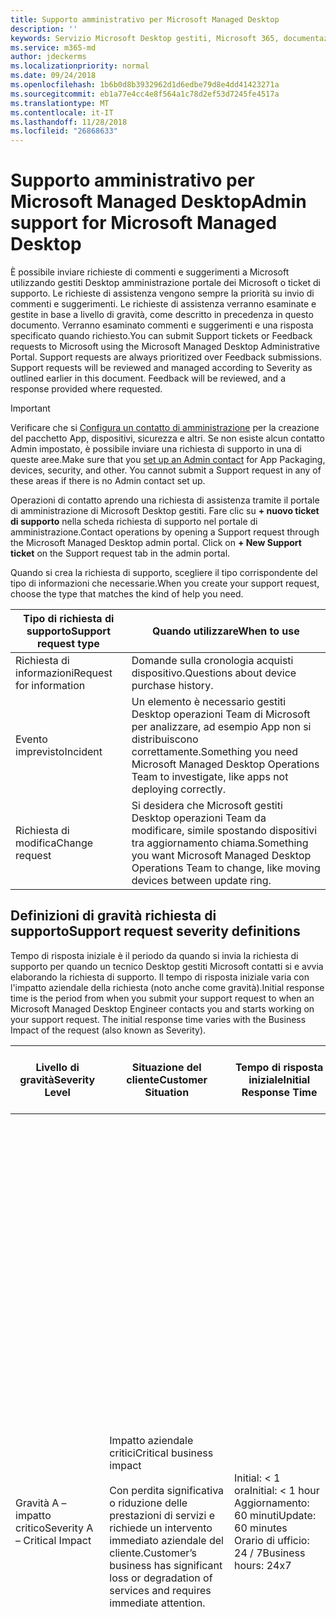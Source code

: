 ```yaml
---
title: Supporto amministrativo per Microsoft Managed Desktop
description: ''
keywords: Servizio Microsoft Desktop gestiti, Microsoft 365, documentazione
ms.service: m365-md
author: jdeckerms
ms.localizationpriority: normal
ms.date: 09/24/2018
ms.openlocfilehash: 1b6b0d8b3932962d1d6edbe79d8e4dd41423271a
ms.sourcegitcommit: eb1a77e4cc4e8f564a1c78d2ef53d7245fe4517a
ms.translationtype: MT
ms.contentlocale: it-IT
ms.lasthandoff: 11/28/2018
ms.locfileid: "26868633"
---
```

# <a name="admin-support-for-microsoft-managed-desktop"></a><span data-ttu-id="7c6da-103">Supporto amministrativo per Microsoft Managed Desktop</span><span class="sxs-lookup"><span data-stu-id="7c6da-103">Admin support for Microsoft Managed Desktop</span></span>



<span data-ttu-id="7c6da-p101">È possibile inviare richieste di commenti e suggerimenti a Microsoft utilizzando gestiti Desktop amministrazione portale dei Microsoft o ticket di supporto. Le richieste di assistenza vengono sempre la priorità su invio di commenti e suggerimenti. Le richieste di assistenza verranno esaminate e gestite in base a livello di gravità, come descritto in precedenza in questo documento. Verranno esaminato commenti e suggerimenti e una risposta specificato quando richiesto.</span><span class="sxs-lookup"><span data-stu-id="7c6da-p101">You can submit Support tickets or Feedback requests to Microsoft using the Microsoft Managed Desktop Administrative Portal. Support requests are always prioritized over Feedback submissions. Support requests will be reviewed and managed according to Severity as outlined earlier in this document. Feedback will be reviewed, and a response provided where requested.</span></span> 

>[!IMPORTANT]
><span data-ttu-id="7c6da-p102">Verificare che si [Configura un contatto di amministrazione](../get-started/add-admin-contacts.md) per la creazione del pacchetto App, dispositivi, sicurezza e altri. Se non esiste alcun contatto Admin impostato, è possibile inviare una richiesta di supporto in una di queste aree.</span><span class="sxs-lookup"><span data-stu-id="7c6da-p102">Make sure that you [set up an Admin contact](../get-started/add-admin-contacts.md) for App Packaging, devices, security, and other. You cannot submit a Support request in any of these areas if there is no Admin contact set up.</span></span>

<span data-ttu-id="7c6da-p103">Operazioni di contatto aprendo una richiesta di assistenza tramite il portale di amministrazione di Microsoft Desktop gestiti.  Fare clic su **+ nuovo ticket di supporto** nella scheda richiesta di supporto nel portale di amministrazione.</span><span class="sxs-lookup"><span data-stu-id="7c6da-p103">Contact operations by opening a Support request through the Microsoft Managed Desktop admin portal.  Click on **+ New Support ticket** on the Support request tab in the admin portal.</span></span>  

<span data-ttu-id="7c6da-112">Quando si crea la richiesta di supporto, scegliere il tipo corrispondente del tipo di informazioni che necessarie.</span><span class="sxs-lookup"><span data-stu-id="7c6da-112">When you create your support request, choose the type that matches the kind of help you need.</span></span>

<span data-ttu-id="7c6da-113">Tipo di richiesta di supporto</span><span class="sxs-lookup"><span data-stu-id="7c6da-113">Support request type</span></span> | <span data-ttu-id="7c6da-114">Quando utilizzare</span><span class="sxs-lookup"><span data-stu-id="7c6da-114">When to use</span></span>
--- | ---
<span data-ttu-id="7c6da-115">Richiesta di informazioni</span><span class="sxs-lookup"><span data-stu-id="7c6da-115">Request for information</span></span> | <span data-ttu-id="7c6da-116">Domande sulla cronologia acquisti dispositivo.</span><span class="sxs-lookup"><span data-stu-id="7c6da-116">Questions about device purchase history.</span></span>
<span data-ttu-id="7c6da-117">Evento imprevisto</span><span class="sxs-lookup"><span data-stu-id="7c6da-117">Incident</span></span> | <span data-ttu-id="7c6da-118">Un elemento è necessario gestiti Desktop operazioni Team di Microsoft per analizzare, ad esempio App non si distribuiscono correttamente.</span><span class="sxs-lookup"><span data-stu-id="7c6da-118">Something you need Microsoft Managed Desktop Operations Team to investigate, like apps not deploying correctly.</span></span>
<span data-ttu-id="7c6da-119">Richiesta di modifica</span><span class="sxs-lookup"><span data-stu-id="7c6da-119">Change request</span></span> | <span data-ttu-id="7c6da-120">Si desidera che Microsoft gestiti Desktop operazioni Team da modificare, simile spostando dispositivi tra aggiornamento chiama.</span><span class="sxs-lookup"><span data-stu-id="7c6da-120">Something you want Microsoft Managed Desktop Operations Team to change, like moving devices between update ring.</span></span>

## <a name="support-request-severity-definitions"></a><span data-ttu-id="7c6da-121">Definizioni di gravità richiesta di supporto</span><span class="sxs-lookup"><span data-stu-id="7c6da-121">Support request severity definitions</span></span>

<span data-ttu-id="7c6da-p104">Tempo di risposta iniziale è il periodo da quando si invia la richiesta di supporto per quando un tecnico Desktop gestiti Microsoft contatti si e avvia elaborando la richiesta di supporto. Il tempo di risposta iniziale varia con l'impatto aziendale della richiesta (noto anche come gravità).</span><span class="sxs-lookup"><span data-stu-id="7c6da-p104">Initial response time is the period from when you submit your support request to when an Microsoft Managed Desktop Engineer contacts you and starts working on your support request. The initial response time varies with the Business Impact of the request (also known as Severity).</span></span>

<span data-ttu-id="7c6da-124">Livello di gravità</span><span class="sxs-lookup"><span data-stu-id="7c6da-124">Severity Level</span></span>  | <span data-ttu-id="7c6da-125">Situazione del cliente</span><span class="sxs-lookup"><span data-stu-id="7c6da-125">Customer Situation</span></span> |  <span data-ttu-id="7c6da-126">Tempo di risposta iniziale</span><span class="sxs-lookup"><span data-stu-id="7c6da-126">Initial Response Time</span></span>   | <span data-ttu-id="7c6da-127">Risposta del cliente previsto</span><span class="sxs-lookup"><span data-stu-id="7c6da-127">Expected Customer Response</span></span>
--- | --- | --- | ---
<span data-ttu-id="7c6da-128">Gravità A – impatto critico</span><span class="sxs-lookup"><span data-stu-id="7c6da-128">Severity A – Critical Impact</span></span> |  <span data-ttu-id="7c6da-129">Impatto aziendale critici</span><span class="sxs-lookup"><span data-stu-id="7c6da-129">Critical business impact</span></span><br><br><span data-ttu-id="7c6da-130">Con perdita significativa o riduzione delle prestazioni di servizi e richiede un intervento immediato aziendale del cliente.</span><span class="sxs-lookup"><span data-stu-id="7c6da-130">Customer’s business has significant loss or degradation of services and requires immediate attention.</span></span> | <span data-ttu-id="7c6da-131">Initial: < 1 ora</span><span class="sxs-lookup"><span data-stu-id="7c6da-131">Initial: < 1 hour</span></span><br><span data-ttu-id="7c6da-132">Aggiornamento: 60 minuti</span><span class="sxs-lookup"><span data-stu-id="7c6da-132">Update: 60 minutes</span></span><br><span data-ttu-id="7c6da-133">Orario di ufficio: 24 / 7</span><span class="sxs-lookup"><span data-stu-id="7c6da-133">Business hours: 24x7</span></span>  | <span data-ttu-id="7c6da-134">Quando si seleziona A livello di gravità è verificare che il problema ha effetto aziendali più importanti, con perdita critiche e riduzione delle prestazioni dei servizi.</span><span class="sxs-lookup"><span data-stu-id="7c6da-134">When you select Severity A you confirm that the issue has critical business impact, with severe loss and degradation of services.</span></span><br><br><span data-ttu-id="7c6da-135">Il problema richiede una risposta immediata e commit continua, ogni giorno con il team di Microsoft, operazione 24 / 7 fino a quando non soluzione, in caso contrario, Microsoft può a propria discrezione diminuire il livello di gravità a livello B.</span><span class="sxs-lookup"><span data-stu-id="7c6da-135">The issue demands an immediate response, and you commit to continuous, 24x7 operation, every day with the Microsoft team until resolution, otherwise, Microsoft may at its discretion decrease the Severity to level B.</span></span><br><br><span data-ttu-id="7c6da-136">È inoltre possibile verificare che Microsoft ha le informazioni di contatto precisi.</span><span class="sxs-lookup"><span data-stu-id="7c6da-136">You also ensure that Microsoft has your accurate contact information.</span></span>
<span data-ttu-id="7c6da-137">Gravità B – impatto moderato</span><span class="sxs-lookup"><span data-stu-id="7c6da-137">Severity B – Moderate Impact</span></span> |  <span data-ttu-id="7c6da-138">Medio impatto aziendale</span><span class="sxs-lookup"><span data-stu-id="7c6da-138">Moderate business impact</span></span><br><br><span data-ttu-id="7c6da-139">Business del cliente ha moderata perdita o riduzione delle prestazioni dei servizi, ma ragionevolmente possibile continuare a lavorare in maniera danneggiato.</span><span class="sxs-lookup"><span data-stu-id="7c6da-139">Customer’s business has moderate loss or degradation of services, but work can reasonably continue in an impaired manner.</span></span> | <span data-ttu-id="7c6da-140">Initial: < 4 ore</span><span class="sxs-lookup"><span data-stu-id="7c6da-140">Initial: < 4 hours</span></span><br><span data-ttu-id="7c6da-141">Aggiornamento: 12 ore</span><span class="sxs-lookup"><span data-stu-id="7c6da-141">Update: 12 hours</span></span><br><span data-ttu-id="7c6da-142">Orario di ufficio 24 / 7 disponibili</span><span class="sxs-lookup"><span data-stu-id="7c6da-142">Business hours 24x7 available</span></span> |   <span data-ttu-id="7c6da-143">Quando si seleziona una gravità B è verificare che il problema ha impatto moderato alla propria azienda con perdita e riduzione delle prestazioni dei servizi, ma soluzioni alternative abilitare la continuità aziendale ragionevole, temporanei.</span><span class="sxs-lookup"><span data-stu-id="7c6da-143">When you select Severity B you confirm that the issue has moderate impact to your business with loss and degradation of services, but workarounds enable reasonable, temporary, business continuity.</span></span><br><br><span data-ttu-id="7c6da-p105">Il problema richiede una risposta ad alta priorità. Se si è scelto 24 / 7 quando si invia la richiesta di supporto, commit a una maschera continua, operazione 24 x 7, ogni giorno con il team di Microsoft fino a quando non risoluzione, in caso contrario, Microsoft può a propria discrezione diminuire il livello di gravità a livello di C. Se si è scelto di orari d'ufficio supporta quando si invia un evento imprevisto gravità B, Microsoft contatterà si durante le ore lavorative solo.</span><span class="sxs-lookup"><span data-stu-id="7c6da-p105">The issue demands an urgent response. If you chose 24x7 when you submit the support request, you commit to a continuous, 24x7 operation, every day with the Microsoft team until resolution, otherwise, Microsoft may at its discretion decrease the severity to level C. If you chose business-hours support when you submit a Severity B incident, Microsoft will contact you during business hours only.</span></span><br><br><span data-ttu-id="7c6da-146">È inoltre possibile verificare che Microsoft ha le informazioni di contatto precisi.</span><span class="sxs-lookup"><span data-stu-id="7c6da-146">You also ensure that Microsoft has your accurate contact information.</span></span>
<span data-ttu-id="7c6da-147">Gravità C – impatto aziendale minimo impatto minimo</span><span class="sxs-lookup"><span data-stu-id="7c6da-147">Severity C – Minimal Impact Minimum business impact</span></span> | <span data-ttu-id="7c6da-148">Business del cliente deve funzionare con ostacoli secondari dei servizi.</span><span class="sxs-lookup"><span data-stu-id="7c6da-148">Customer’s business is functioning with minor impediments of services.</span></span> |  <span data-ttu-id="7c6da-149">Iniziale: orario di ufficio < 8</span><span class="sxs-lookup"><span data-stu-id="7c6da-149">Initial: < 8 business hours</span></span><br><span data-ttu-id="7c6da-150">Aggiornamento: in base alle esigenze</span><span class="sxs-lookup"><span data-stu-id="7c6da-150">Update: As required</span></span>  |   <span data-ttu-id="7c6da-151">Quando si seleziona una gravità C è verificare che il problema ha un impatto minimo per la propria azienda con impedimento secondaria del servizio.</span><span class="sxs-lookup"><span data-stu-id="7c6da-151">When you select Severity C you confirm that the issue has minimum impact to your business with minor impediment of service.</span></span><br><br><span data-ttu-id="7c6da-152">Per un problema, gravità C Microsoft contatterà si durante le ore lavorative solo.</span><span class="sxs-lookup"><span data-stu-id="7c6da-152">For a Severity C incident, Microsoft will contact you during business hours only.</span></span><br><br><span data-ttu-id="7c6da-153">È inoltre possibile verificare che Microsoft ha le informazioni di contatto precisi.</span><span class="sxs-lookup"><span data-stu-id="7c6da-153">You also ensure that Microsoft has your accurate contact information.</span></span>

<span data-ttu-id="7c6da-154">Ulteriori informazioni:</span><span class="sxs-lookup"><span data-stu-id="7c6da-154">Additional details:</span></span>
- <span data-ttu-id="7c6da-155">Supporto di lingue - fornito supporto tutte le informazioni in lingua inglese.</span><span class="sxs-lookup"><span data-stu-id="7c6da-155">Support languages - All support is provided in English.</span></span>
- <span data-ttu-id="7c6da-156">Modifiche al livello di gravità - Microsoft può effettuare il downgrade il livello di gravità se il cliente non è in grado di offrire adeguate risorse o le risposte per consentire a Microsoft di continuare con le attività di risoluzione dei problemi.</span><span class="sxs-lookup"><span data-stu-id="7c6da-156">Severity level changes - Microsoft may downgrade the severity level if the customer is not able to provide adequate resources or responses to enable Microsoft to continue with problem resolution efforts.</span></span> 
- <span data-ttu-id="7c6da-157">Orari d'ufficio - per la maggior parte dei paesi, business ore devono da 9.00 alle 17.00, ora solare Pacifico.</span><span class="sxs-lookup"><span data-stu-id="7c6da-157">Business hours - For most countries, business hours are from 9:00 AM to 5:00 PM, Pacific Standard Time.</span></span> 

## <a name="additional-resources"></a><span data-ttu-id="7c6da-158">Risorse aggiuntive</span><span class="sxs-lookup"><span data-stu-id="7c6da-158">Additional resources</span></span>
- <span data-ttu-id="7c6da-159">[Il supporto degli utenti finali per Desktop gestiti Microsoft](end-user-support.md).</span><span class="sxs-lookup"><span data-stu-id="7c6da-159">[End user support for Microsoft Managed Desktop](end-user-support.md).</span></span> 
- <span data-ttu-id="7c6da-160">[Supporto per Microsoft Desktop gestiti](../service-description/support.md).</span><span class="sxs-lookup"><span data-stu-id="7c6da-160">[Support for Microsoft Managed Desktop](../service-description/support.md).</span></span> 



